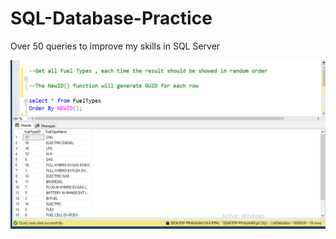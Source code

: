 # SQL-Database-Practice

Over 50 queries to improve my skills in SQL Server

![Query Screenshot](00.Images/Query-50.png)



